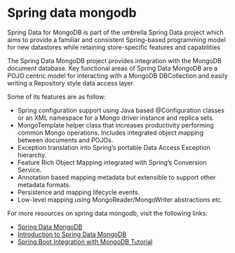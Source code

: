 # Spring data mongodb

Spring Data for MongoDB is part of the umbrella Spring Data project which aims to provide a familiar and consistent Spring-based programming model for new datastores while retaining store-specific features and capabilities

The Spring Data MongoDB project provides integration with the MongoDB document database. Key functional areas of Spring Data MongoDB are a POJO centric model for interacting with a MongoDB DBCollection and easily writing a Repository style data access layer.

Some of its features are as follow:

- Spring configuration support using Java based @Configuration classes or an XML namespace for a Mongo driver instance and replica sets.
- MongoTemplate helper class that increases productivity performing common Mongo operations. Includes integrated object mapping between documents and POJOs.
- Exception translation into Spring’s portable Data Access Exception hierarchy.
- Feature Rich Object Mapping integrated with Spring’s Conversion Service.
- Annotation based mapping metadata but extensible to support other metadata formats.
- Persistence and mapping lifecycle events.
- Low-level mapping using MongoReader/MongoWriter abstractions etc.


For more resources on spring data mongodb, visit the following links:

- [Spring Data MongoDB](https://spring.io/projects/spring-data-mongodb#:~:text=Spring%20Data%20for%20MongoDB%20is,store%2Dspecific%20features%20and%20capabilities.)
- [Introduction to Spring Data MongoDB](https://www.baeldung.com/spring-data-mongodb-tutorial)
- [Spring Boot Integration with MongoDB Tutorial](https://www.mongodb.com/compatibility/spring-boot)

